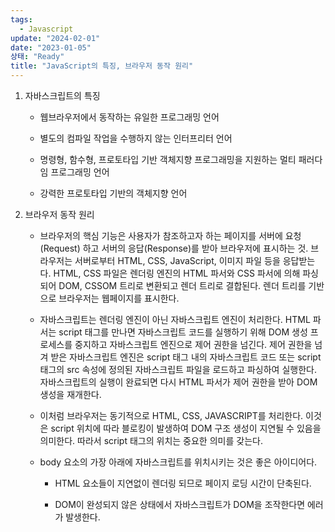 ```yaml
---
tags:
  - Javascript
update: "2024-02-01"
date: "2023-01-05"
상태: "Ready"
title: "JavaScript의 특징, 브라우저 동작 원리"
---
```

1. 자바스크립트의 특징

    - 웹브라우저에서 동작하는 유일한 프로그래밍 언어

    - 별도의 컴파일 작업을 수행하지 않는 인터프리터 언어 

    - 명령형, 함수형, 프로토타입 기반 객체지향 프로그래밍을 지원하는 멀티 패러다임 프로그래밍 언어

    - 강력한 프로토타입 기반의 객체지향 언어

1. 브라우저 동작 원리

    - 브라우저의 핵심 기능은 사용자가 참조하고자 하는 페이지를 서버에 요청(Request) 하고 서버의 응답(Response)를 받아 브라우저에 표시하는 것. 브라우저는 서버로부터 HTML, CSS, JavaScript, 이미지 파일 등을 응답받는다. HTML, CSS 파일은 렌더링 엔진의 HTML 파서와 CSS 파서에 의해 파싱되어 DOM, CSSOM 트리로 변환되고 렌더 트리로 결합된다. 렌더 트리를 기반으로 브라우저는 웹페이지를 표시한다. 

    - 자바스크립트는 렌더링 엔진이 아닌 자바스크립트 엔진이 처리한다. HTML 파서는 script 태그를 만나면 자바스크립트 코드를 실행하기 위해 DOM 생성 프로세스를 중지하고 자바스크립트 엔진으로 제어 권한을 넘긴다. 제어 권한을 넘겨 받은 자바스크립트 엔진은 script 태그 내의 자바스크립트 코드 또는 script 태그의 src 속성에 정의된 자바스크립트 파일을 로드하고 파싱하여 실행한다. 자바스크립트의 실행이 완료되면 다시 HTML 파서가 제어 권한을 받아 DOM 생성을 재개한다. 

    - 이처럼 브라우저는 동기적으로 HTML, CSS, JAVASCRIPT를 처리한다. 이것은 script 위치에 따라 블로킹이 발생하여 DOM 구조 생성이 지연될 수 있음을 의미한다. 따라서 script 태그의 위치는 중요한 의미를 갖는다. 

    - body 요소의 가장 아래에 자바스크립트를 위치시키는 것은 좋은 아이디어다. 

        - HTML 요소들이 지연없이 렌더링 되므로 페이지 로딩 시간이 단축된다. 

        - DOM이 완성되지 않은 상태에서 자바스크립트가 DOM을 조작한다면 에러가 발생한다. 

